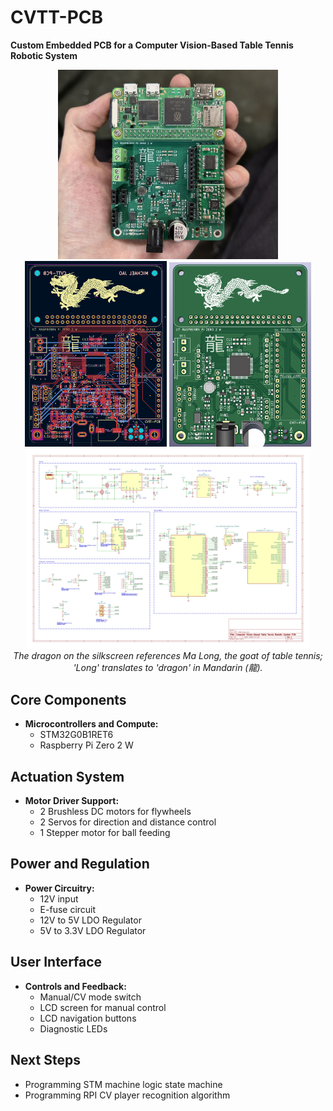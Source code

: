 # CVTT-PCB
**Custom Embedded PCB for a Computer Vision-Based Table Tennis Robotic System**

<div align="center">
  <img src="assets/CVTT-PCBA.jpg" alt="CVTT-PCBA" width="70%"/>
  <img src="assets/CVTT-PCB-layout.png" alt="CVTT-PCB-layout" width="45%"/>
  <img src="assets/CVTT-PCB-3D.png" alt="CVTT-PCB-3D" width="45%"/>
  <img src="assets/CVTT-sch.png" alt="CVTT-sch" width="90%"/>
</div>

<div align="center">
<em>The dragon on the silkscreen references Ma Long, the goat of table tennis; 'Long' translates to 'dragon' in Mandarin (龍).</em>
</div>

## Core Components

- **Microcontrollers and Compute:**
  - STM32G0B1RET6
  - Raspberry Pi Zero 2 W

## Actuation System

- **Motor Driver Support:**
  - 2 Brushless DC motors for flywheels
  - 2 Servos for direction and distance control
  - 1 Stepper motor for ball feeding

## Power and Regulation

- **Power Circuitry:**
  - 12V input
  - E-fuse circuit
  - 12V to 5V LDO Regulator
  - 5V to 3.3V LDO Regulator

## User Interface

- **Controls and Feedback:**
  - Manual/CV mode switch
  - LCD screen for manual control
  - LCD navigation buttons
  - Diagnostic LEDs
 
## Next Steps
- Programming STM machine logic state machine
- Programming RPI CV player recognition algorithm
